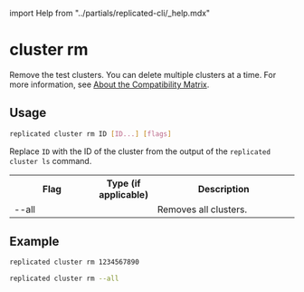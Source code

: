 import Help from "../partials/replicated-cli/_help.mdx"


# cluster rm

Remove the test clusters. You can delete multiple clusters at a time. For more information, see [About the Compatibility Matrix](/vendor/testing-about).

## Usage

```bash
replicated cluster rm ID [ID...] [flags]
```

Replace `ID` with the ID of the cluster from the output of the `replicated cluster ls` command.

<table>
  <tr>
    <th width="30%">Flag</th>
    <th width="20%">Type (if applicable)</th>
    <th width="50%">Description</th>
  </tr>
  <Help/>
  <tr>
    <td>--all</td>
    <td></td>
    <td>Removes all clusters.</td>
  </tr>
</table>

## Example

```bash
replicated cluster rm 1234567890
```

```bash
replicated cluster rm --all
```
